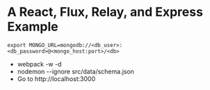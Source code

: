 A React, Flux, Relay, and Express Example
=========================================

`export MONGO_URL=mongodb://<db_user>:<db_password>@<mongo_host:port>/<db>`

+ webpack -w -d
+ nodemon --ignore src/data/schema.json
+ Go to http://localhost:3000
